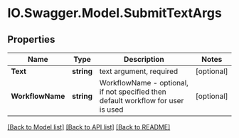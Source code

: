 # IO.Swagger.Model.SubmitTextArgs
## Properties

Name | Type | Description | Notes
------------ | ------------- | ------------- | -------------
**Text** | **string** | text argument, required | [optional] 
**WorkflowName** | **string** | WorkflowName - optional, if not specified then default workflow for user is used | [optional] 

[[Back to Model list]](../README.md#documentation-for-models) [[Back to API list]](../README.md#documentation-for-api-endpoints) [[Back to README]](../README.md)

